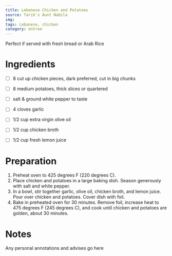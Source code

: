```yaml
---
title: Lebanese Chicken and Potatoes
source: Tarik's Aunt Nabila
img:
tags: Lebanese, chicken
category: entree
---
```


Perfect if served with fresh bread or Arab Rice

Ingredients
===========

* [ ] 8 cut up chicken pieces, dark preferred, cut in big chunks
* [ ] 8 medium potatoes, thick slices or quartered
* [ ] salt & ground white pepper to taste
* [ ] 4 cloves garlic
* [ ] 1/2 cup extra virgin olive oil
* [ ] 1/2 cup chicken broth
* [ ] 1/2 cup fresh lemon juice


Preparation
===========
1. Preheat oven to 425 degrees F (220 degrees C).
2. Place chicken and potatoes in a large baking dish. Season generously with salt and white pepper.
3. In a bowl, stir together garlic, olive oil, chicken broth, and lemon juice. Pour over chicken and potatoes. Cover dish with foil.
4. Bake in preheated oven for 30 minutes. Remove foil, increase heat to 475 degrees F (245 degrees C), and cook until chicken and potatoes are golden, about 30 minutes.

Notes
=====

Any personal annotations and advises go here
